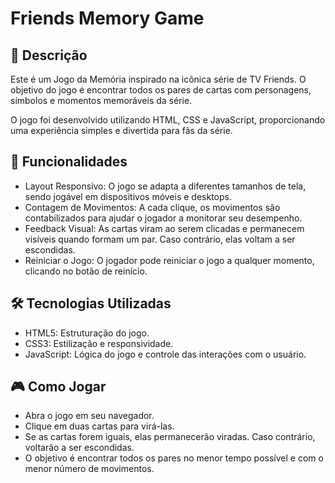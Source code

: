 # Friends Memory Game

## 📝 Descrição

Este é um Jogo da Memória inspirado na icônica série de TV Friends. O objetivo do jogo é encontrar todos os pares de cartas com personagens, símbolos e momentos memoráveis da série.

O jogo foi desenvolvido utilizando HTML, CSS e JavaScript, proporcionando uma experiência simples e divertida para fãs da série.

## 🚀 Funcionalidades

- Layout Responsivo: O jogo se adapta a diferentes tamanhos de tela, sendo jogável em dispositivos móveis e desktops.
- Contagem de Movimentos: A cada clique, os movimentos são contabilizados para ajudar o jogador a monitorar seu desempenho.
- Feedback Visual: As cartas viram ao serem clicadas e permanecem visíveis quando formam um par. Caso contrário, elas voltam a ser escondidas.
- Reiniciar o Jogo: O jogador pode reiniciar o jogo a qualquer momento, clicando no botão de reinício.
  
## 🛠️ Tecnologias Utilizadas

- HTML5: Estruturação do jogo.
- CSS3: Estilização e responsividade.
- JavaScript: Lógica do jogo e controle das interações com o usuário.
  
## 🎮 Como Jogar
- Abra o jogo em seu navegador.
- Clique em duas cartas para virá-las.
- Se as cartas forem iguais, elas permanecerão viradas. Caso contrário, voltarão a ser escondidas.
- O objetivo é encontrar todos os pares no menor tempo possível e com o menor número de movimentos.
